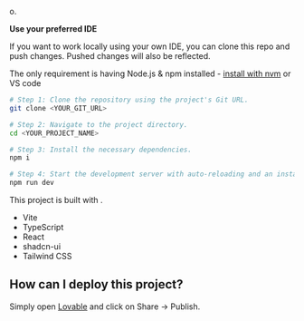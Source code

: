 o.

**Use your preferred IDE**

If you want to work locally using your own IDE, you can clone this repo and push changes. Pushed changes will also be reflected.

The only requirement is having Node.js & npm installed - [install with nvm](https://github.com/nvm-sh/nvm#installing-and-updating) or VS code 


```sh
# Step 1: Clone the repository using the project's Git URL.
git clone <YOUR_GIT_URL>

# Step 2: Navigate to the project directory.
cd <YOUR_PROJECT_NAME>

# Step 3: Install the necessary dependencies.
npm i

# Step 4: Start the development server with auto-reloading and an instant preview.
npm run dev
```

This project is built with .

- Vite
- TypeScript
- React
- shadcn-ui
- Tailwind CSS

## How can I deploy this project?

Simply open [Lovable](https://lovable.dev/projects/b48be487-7d23-45a2-9091-133b3c1ef43f) and click on Share -> Publish.
